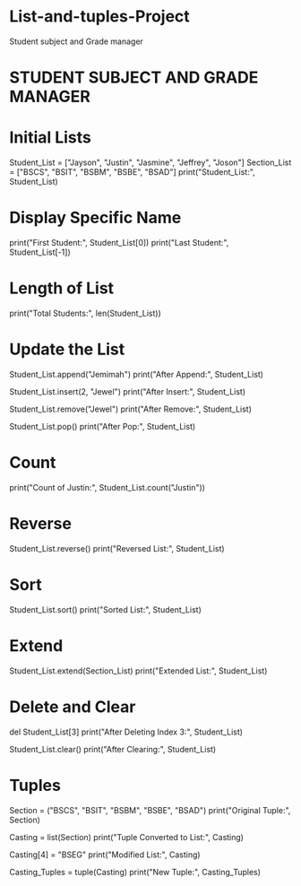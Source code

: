 # List-and-tuples-Project
Student subject and Grade manager
# STUDENT SUBJECT AND GRADE MANAGER

# Initial Lists
Student_List = ["Jayson", "Justin", "Jasmine", "Jeffrey", "Joson"]
Section_List = ["BSCS", "BSIT", "BSBM", "BSBE", "BSAD"]
print("Student_List:", Student_List)

# Display Specific Name
print("First Student:", Student_List[0])
print("Last Student:", Student_List[-1])

# Length of List
print("Total Students:", len(Student_List))

# Update the List
Student_List.append("Jemimah")
print("After Append:", Student_List)

Student_List.insert(2, "Jewel")
print("After Insert:", Student_List)

Student_List.remove("Jewel")
print("After Remove:", Student_List)

Student_List.pop()
print("After Pop:", Student_List)

# Count
print("Count of Justin:", Student_List.count("Justin"))

# Reverse
Student_List.reverse()
print("Reversed List:", Student_List)

# Sort
Student_List.sort()
print("Sorted List:", Student_List)

# Extend
Student_List.extend(Section_List)
print("Extended List:", Student_List)

# Delete and Clear
del Student_List[3]
print("After Deleting Index 3:", Student_List)

Student_List.clear()
print("After Clearing:", Student_List)

# Tuples
Section = ("BSCS", "BSIT", "BSBM", "BSBE", "BSAD")
print("Original Tuple:", Section)

Casting = list(Section)
print("Tuple Converted to List:", Casting)

Casting[4] = "BSEG"
print("Modified List:", Casting)

Casting_Tuples = tuple(Casting)
print("New Tuple:", Casting_Tuples)
